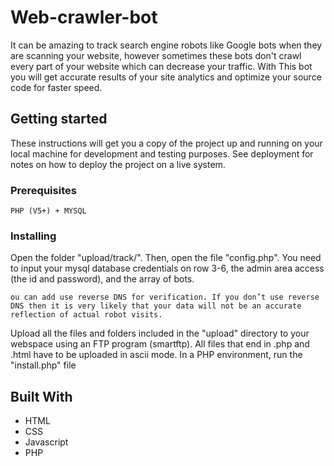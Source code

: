# Web-crawler-bot

It can be amazing to track search engine robots like Google bots when they are scanning your website, however sometimes these bots don't crawl every part of your website which can decrease your traffic. With This bot you will get accurate results of your site analytics and optimize your source code for faster speed. 

## Getting started

These instructions will get you a copy of the project up and running on your local machine for development and testing purposes. See deployment for notes on how to deploy the project on a live system.

### Prerequisites

```
PHP (V5+) + MYSQL
```

### Installing

Open the folder "upload/track/". Then, open the file "config.php". You need to input your mysql database credentials on row 3-6, the admin area access (the id and password), and the array of bots.
```
ou can add use reverse DNS for verification. If you don’t use reverse DNS then it is very likely that your data will not be an accurate reflection of actual robot visits.
```
Upload all the files and folders included in the "upload" directory to your webspace using an FTP program (smartftp). All files that end in .php and .html have to be uploaded in ascii mode.
In a PHP environment, run the "install.php" file

## Built With

* HTML
* CSS
* Javascript
* PHP


